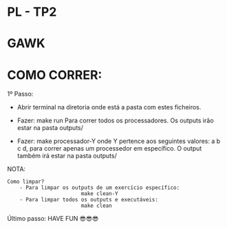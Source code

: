 # PL - TP2
# GAWK
# COMO CORRER:

1º Passo:
- Abrir terminal na diretoria onde está a pasta com estes ficheiros.

- Fazer: 
		make run
Para correr todos os processadores. Os outputs irão estar na pasta outputs/

- Fazer:
		make processador-Y
onde Y pertence aos seguintes valores: a b c d, para correr apenas um processedor em específico. O output também irá estar na pasta outputs/

NOTA:

    Como limpar?
        - Para limpar os outputs de um exercício específico:
                            make clean-Y
        - Para limpar todos os outputs e executáveis:
                            make clean


Último passo:
    HAVE FUN 😎😎😎
